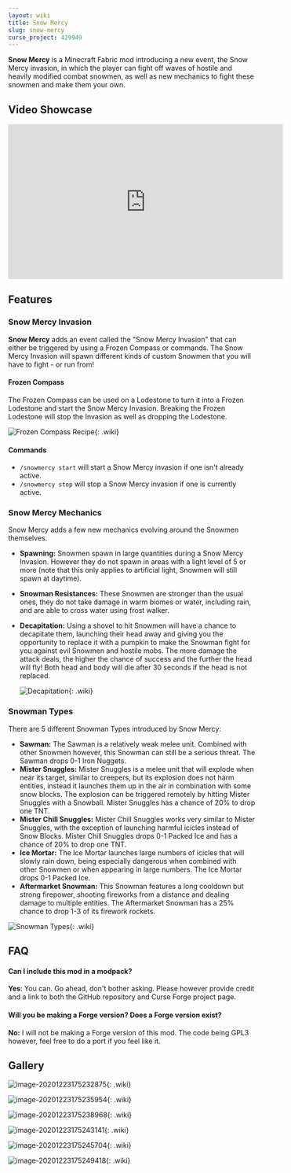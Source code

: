 ```yaml
---
layout: wiki
title: Snow Mercy
slug: snow-mercy
curse_project: 429949
---
```

**Snow Mercy** is a Minecraft Fabric mod introducing a new event, the Snow Mercy invasion, in which the player can fight off waves of hostile and heavily modified combat snowmen, as well as new mechanics to fight these snowmen and make them your own.

## Video Showcase

<div>
<iframe width="560" height="315" src="https://www.youtube.com/embed/NDRtmo62U4E" frameborder="0" allow="accelerometer; autoplay; clipboard-write; encrypted-media; gyroscope; picture-in-picture" allowfullscreen></iframe>
</div>

## Features

### Snow Mercy Invasion

**Snow Mercy** adds an event called the "Snow Mercy Invasion" that can either be triggered by using a Frozen Compass or commands. The Snow Mercy Invasion will spawn different kinds of custom Snowmen that you will have to fight - or run from!

#### Frozen Compass

The Frozen Compass can be used on a Lodestone to turn it into a Frozen Lodestone and start the Snow Mercy Invasion. Breaking the Frozen Lodestone will stop the Invasion as well as dropping the Lodestone.

![Frozen Compass Recipe](snow-mercy/FrozenLodestone+Compass.png){: .wiki}

#### Commands

- ``/snowmercy start`` will start a Snow Mercy invasion if one isn't already active.
- ``/snowmercy stop`` will stop a Snow Mercy invasion if one is currently active.



### Snow Mercy Mechanics

Snow Mercy adds a few new mechanics evolving around the Snowmen themselves.

- **Spawning:** Snowmen spawn in large quantities during a Snow Mercy Invasion. However they do not spawn in areas with a light level of 5 or more (note that this only applies to artificial light, Snowmen will still spawn at daytime).

- **Snowman Resistances:** These Snowmen are stronger than the usual ones, they do not take damage in warm biomes or water, including rain, and are able to cross water using frost walker.

- **Decapitation:** Using a shovel to hit Snowmen will have a chance to decapitate them, launching their head away and giving you the opportunity to replace it with a pumpkin to make the Snowman fight for you against evil Snowmen and hostile mobs. The more damage the attack deals, the higher the chance of success and the further the head will fly! Both head and body will die after 30 seconds if the head is not replaced.

  ![Decapitation](snow-mercy/SnowMercyDecapitation.png){: .wiki}

  

### Snowman Types

There are 5 different Snowman Types introduced by Snow Mercy:

- **Sawman:** The Sawman is a relatively weak melee unit. Combined with other Snowmen however, this Snowman can still be a serious threat. The Sawman drops 0-1 Iron Nuggets.
- **Mister Snuggles:** Mister Snuggles is a melee unit that will explode when near its target, similar to creepers, but its explosion does not harm entities, instead it launches them up in the air in combination with some snow blocks. The explosion can be triggered remotely by hitting Mister Snuggles with a Snowball. Mister Snuggles has a chance of 20% to drop one TNT.
- **Mister Chill Snuggles:** Mister Chill Snuggles works very similar to Mister Snuggles, with the exception of launching harmful icicles instead of Snow Blocks. Mister Chill Snuggles drops 0-1 Packed Ice and has a chance of 20% to drop one TNT.
- **Ice Mortar:** The Ice Mortar launches large numbers of icicles that will slowly rain down, being especially dangerous when combined with other Snowmen or when appearing in large numbers. The Ice Mortar drops 0-1 Packed Ice.
- **Aftermarket Snowman:** This Snowman features a long cooldown but strong firepower, shooting fireworks from a distance and dealing damage to multiple entities. The Aftermarket Snowman has a 25% chance to drop 1-3 of its firework rockets.

![Snowman Types](snow-mercy/SnowmanTypes.png){: .wiki}



## FAQ

#### Can I include this mod in a modpack?

**Yes**: You can. Go ahead, don't bother asking. Please however provide credit and a link to both the GitHub repository and Curse Forge project page.

#### Will you be making a Forge version? Does a Forge version exist?

**No:** I will not be making a Forge version of this mod. The code being GPL3 however, feel free to do a port if you feel like it.



## Gallery

![image-20201223175232875](https://raw.githubusercontent.com/Ladysnake/Snow-Mercy/main/README.assets/image-20201223175232875.png){: .wiki}

![image-20201223175235954](https://raw.githubusercontent.com/Ladysnake/Snow-Mercy/main/README.assets/image-20201223175235954.png){: .wiki}

![image-20201223175238968](https://raw.githubusercontent.com/Ladysnake/Snow-Mercy/main/README.assets/image-20201223175238968.png){: .wiki}

![image-20201223175243141](https://raw.githubusercontent.com/Ladysnake/Snow-Mercy/main/README.assets/image-20201223175243141.png){: .wiki}

![image-20201223175245704](https://raw.githubusercontent.com/Ladysnake/Snow-Mercy/main/README.assets/image-20201223175245704.png){: .wiki}

![image-20201223175249418](https://raw.githubusercontent.com/Ladysnake/Snow-Mercy/main/README.assets/image-20201223175249418.png){: .wiki}
